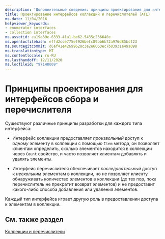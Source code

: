 ```yaml
---
description: 'Дополнительные сведения: принципы проектирования для интерфейсов сбора и перечислителя'
title: Проектирование интерфейсов коллекций и перечислителей (ATL)
ms.date: 11/04/2016
helpviewer_keywords:
- enumerator interfaces
- collection interfaces
ms.assetid: ea19a39e-6333-41a1-be62-5435c236640e
ms.openlocfilehash: effd2cce775ef926befc89bb6b72a976d85bdf23
ms.sourcegitcommit: d6af41e42699628c3e2e6063ec7b03931a49a098
ms.translationtype: MT
ms.contentlocale: ru-RU
ms.lasthandoff: 12/11/2020
ms.locfileid: "97148009"
---
```

# <a name="design-principles-for-collection-and-enumerator-interfaces"></a>Принципы проектирования для интерфейсов сбора и перечислителя

Существуют различные принципы разработки для каждого типа интерфейса:

- Интерфейс коллекции предоставляет *произвольный* доступ к *одному* элементу в коллекции с помощью `Item` метода, он позволяет клиентам определить, сколько элементов находится в коллекции через `Count` свойство, и часто позволяет клиентам добавлять и удалять элементы.

- Интерфейс перечислителя обеспечивает *последовательный* доступ к *нескольким* элементам в коллекции, но не позволяет клиенту обнаруживать количество элементов в коллекции (до тех пор, пока перечислитель не прекратит возврат элементов) и не предоставит какого-либо способа добавления или удаления элементов.

Каждый тип интерфейса играет другую роль в предоставлении доступа к элементам в коллекции.

## <a name="see-also"></a>См. также раздел

[Коллекции и перечислители](../atl/atl-collections-and-enumerators.md)
